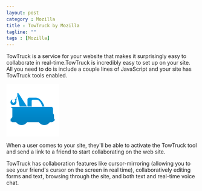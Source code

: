 ```yaml
---
layout: post
category : Mozilla
title : TowTruck by Mozilla
tagline: ""
tags : [Mozilla]
---
```


TowTruck is a service for your website that makes it surprisingly easy to collaborate in real-time.TowTruck is incredibly easy to set up on your site. All you need to do is include a couple lines of JavaScript and your site has TowTruck tools enabled.

<img src="/images/towtruck.png" alt="towtruck-logo-mozlabs" align="middle"/>

When a user comes to your site, they'll be able to activate the TowTruck tool and send a link to a friend to start collaborating on the web site.

TowTruck has collaboration features like cursor-mirroring (allowing you to see your friend's cursor on the screen in real time), collaboratively editing forms and text, browsing through the site, and both text and real-time voice chat.

